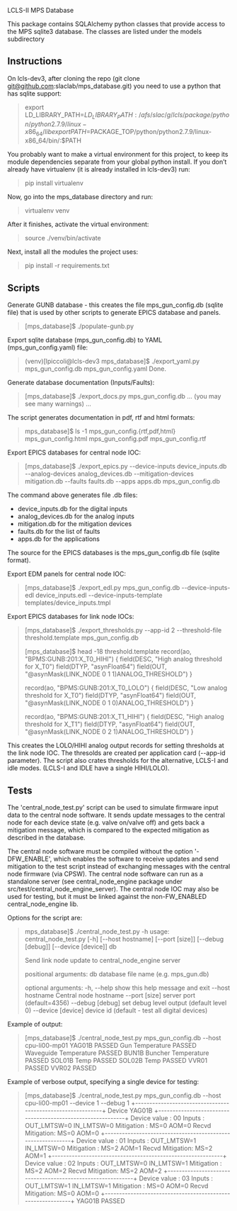 LCLS-II MPS Database 

This package contains SQLAlchemy python classes that provide access to the
MPS sqlite3 database. The classes are listed under the models subdirectory

Instructions
------------

On lcls-dev3, after cloning the repo (git clone git@github.com:slaclab/mps_database.git)
you need to use a python that has sqlite support:

> export LD_LIBRARY_PATH=$LD_LIBRARY_PATH:/afs/slac/g/lcls/package/python/python2.7.9/linux-x86_64/lib
> export PATH=$PACKAGE_TOP/python/python2.7.9/linux-x86_64/bin/:$PATH

You probably want to make a virtual environment for this project, to keep its module
dependencies separate from your global python install.  If you don’t already have
virtualenv (it is already installed in lcls-dev3) run:
> pip install virtualenv

Now, go into the mps_database directory and run:
> virtualenv venv

After it finishes, activate the virtual environment:
> source ./venv/bin/activate

Next, install all the modules the project uses:
> pip install -r requirements.txt

Scripts
-------

Generate GUNB database - this creates the file mps_gun_config.db (sqlite file) that is used by other scripts to generate EPICS database and panels.

> [mps_database]$ ./populate-gunb.py

Export sqlite database (mps_gun_config.db) to YAML (mps_gun_config.yaml) file:

> (venv)[lpiccoli@lcls-dev3 mps_database]$ ./export_yaml.py mps_gun_config.db mps_gun_config.yaml
> Done.

Generate database documentation (Inputs/Faults):

> [mps_database]$ ./export_docs.py mps_gun_config.db 
> ... (you may see many warnings) ...

The script generates documentation in pdf, rtf and html formats:

> mps_database]$ ls -1 mps_gun_config.{rtf,pdf,html}
> mps_gun_config.html
> mps_gun_config.pdf
> mps_gun_config.rtf

Export EPICS databases for central node IOC:

> [mps_database]$ ./export_epics.py --device-inputs device_inputs.db --analog-devices analog_devices.db --mitigation-devices mitigation.db --faults faults.db --apps apps.db mps_gun_config.db

The command above generates file .db files:
- device_inputs.db for the digital inputs
- analog_devices.db for the analog inputs
- mitigation.db for the mitigation devices
- faults.db for the list of faults
- apps.db for the applications 

The source for the EPICS databases is the mps_gun_config.db file (sqlite format).

Export EDM panels for central node IOC:

> [mps_database]$ ./export_edl.py mps_gun_config.db --device-inputs-edl device_inputs.edl --device-inputs-template templates/device_inputs.tmpl

Export EPICS databases for link node IOCs:

> [mps_database]$ ./export_thresholds.py --app-id 2 --threshold-file threshold.template mps_gun_config.db
>
>[mps_database]$ head -18 threshold.template
>record(ao, "BPMS:GUNB:201:X_T0_HIHI") {
>  field(DESC, "High analog threshold for X_T0")
>  field(DTYP, "asynFloat64")
>  field(OUT, "@asynMask(LINK_NODE 0 1 1)ANALOG_THRESHOLD")
>}
>
>record(ao, "BPMS:GUNB:201:X_T0_LOLO") {
>  field(DESC, "Low analog threshold for X_T0")
>  field(DTYP, "asynFloat64")
>  field(OUT, "@asynMask(LINK_NODE 0 1 0)ANALOG_THRESHOLD")
>}
>
>record(ao, "BPMS:GUNB:201:X_T1_HIHI") {
>  field(DESC, "High analog threshold for X_T1")
>  field(DTYP, "asynFloat64")
>  field(OUT, "@asynMask(LINK_NODE 0 2 1)ANALOG_THRESHOLD")
>}

This creates the LOLO/HIHI analog output records for setting thresholds at the link node IOC. The thresolds are created per application card (--app-id parameter). The script also crates thresholds for the alternative, LCLS-I and idle modes. (LCLS-I and IDLE have a single HIHI/LOLO).

Tests
-----

The 'central_node_test.py' script can be used to simulate firmware input data to the central node software. It sends update messages to the central node for each device state (e.g. valve on/valve off) and gets back a mitigation message, which is compared to the expected mitigation as described in the database.

The central node software must be compiled without the option '-DFW_ENABLE', which enables the software to receive updates and send mitigation to the test script instead of exchanging messages with the central node firmware (via CPSW). The central node software can run as a standalone server (see central_node_engine package under src/test/central_node_engine_server). The central node IOC may also be used for testing, but it must be linked against the non-FW_ENABLED central_node_engine lib.

Options for the script are:

> mps_database]$ ./central_node_test.py -h
> usage: central_node_test.py [-h] [--host hostname] [--port [size]]
>                             [--debug [debug]] [--device [device]]
>                             db
> 
> Send link node update to central_node_engine server
> 
> positional arguments:
>   db                 database file name (e.g. mps_gun.db)
>
> optional arguments:
>   -h, --help         show this help message and exit
>   --host hostname    Central node hostname
>   --port [size]      server port (default=4356)
>   --debug [debug]    set debug level output (default level 0)
>   --device [device]  device id (default - test all digital devices)

Example of output:

> [mps_database]$ ./central_node_test.py mps_gun_config.db --host cpu-li00-mp01
> YAG01B PASSED
> Gun Temperature PASSED
> Waveguide Temperature PASSED
> BUN1B Buncher Temperature PASSED
> SOL01B Temp PASSED
> SOL02B Temp PASSED
> VVR01 PASSED
> VVR02 PASSED

Example of verbose output, specifying a single device for testing:

> [mps_database]$ ./central_node_test.py mps_gun_config.db --host cpu-li00-mp01 --device 1 --debug 1
> +------------------------------------------------------------+
> Device YAG01B
> +------------------------------------------------------------+
> Device value    : 00
> Inputs          : OUT_LMTSW=0 IN_LMTSW=0
> Mitigation      : MS=0 AOM=0
> Recvd Mitigation: MS=0 AOM=0
> +------------------------------------------------------------+
> Device value    : 01
> Inputs          : OUT_LMTSW=1 IN_LMTSW=0
> Mitigation      : MS=2 AOM=1
> Recvd Mitigation: MS=2 AOM=1
> +------------------------------------------------------------+
> Device value    : 02
> Inputs          : OUT_LMTSW=0 IN_LMTSW=1
> Mitigation      : MS=2 AOM=2
> Recvd Mitigation: MS=2 AOM=2
> +------------------------------------------------------------+
> Device value    : 03
> Inputs          : OUT_LMTSW=1 IN_LMTSW=1
> Mitigation      : MS=0 AOM=0
> Recvd Mitigation: MS=0 AOM=0
> +------------------------------------------------------------+
> YAG01B PASSED
